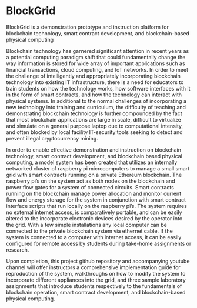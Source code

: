 # BlockGrid
BlockGrid is a demonstration prototype and instruction platform for blockchain technology, smart contract development, and blockchain-based physical computing


Blockchain technology has garnered significant attention in recent years as a potential computing paradigm shift that could fundamentally change the way information is stored for wide array of important applications such as financial transactions, cloud computing, and IoT networks. In order to meet the challenge of intelligently and appropriately incorporating blockchain technology into  existing IT infrastructure, there is a need for educators to train students on how the technology works, how software interfaces with it in the form of smart contracts, and how the technology can interact with physical systems. In additional to the normal challenges of incorporating a new technology into training and curriculum, the difficulty of teaching and demonstrating blockchain technology is further compounded by the fact that most blockchain applications are large in scale, difficult to virtualize and simulate on a general purpose laptop due to computational intensity, and often blocked by local facility IT-security tools seeking to detect and prevent illegal cryptocurrency mining.
  
In order to enable effective demonstration and instruction on blockchain technology, smart contract development, and blockchain based physical computing, a model system has been created that utilizes an internally networked cluster of raspberry pi microcomputers to manage a small smart grid with smart contracts running on a private Ethereum blockchain. The raspberry pi’s on the system act as both nodes on the blockchain and power flow gates for a system of connected circuits. Smart contracts running on the blockchain manage power allocation and monitor current flow and energy storage for the system in conjunction with smart contract interface scripts that run locally on the raspberry pi’s. The system requires no external internet access, is comparatively portable, and can be easily altered to the incorporate electronic devices desired by the operator into the grid. With a few simple installations any local computer can be connected to the private blockchain system via ethernet cable. If the system is connected to a computer with internet access, it can be easily configured for remote access by students during take-home assignments or research. 
  
Upon completion, this project github repository and accompanying youtube channel will offer instructors a comprehensive implementation guide for reproduction of the system, walkthroughs on how to modify the system to incorporate different appliances into the grid, and three sample laboratory assignments that introduce students respectively to the fundamentals of blockchain operation, smart contract development, and blockchain-based physical computing.
